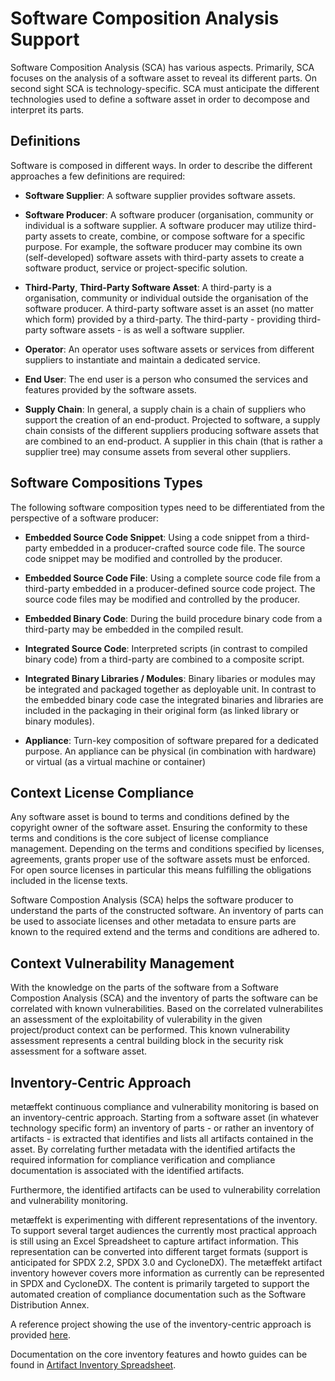 # Software Composition Analysis Support

Software Composition Analysis (SCA) has various aspects. Primarily, SCA focuses on the analysis of a software asset to
reveal its different parts. On second sight SCA is technology-specific. SCA must anticipate the different technologies
used to define a software asset in order to decompose and interpret its parts.

## Definitions

Software is composed in different ways. In order to describe the different approaches a few definitions are required:

* **Software Supplier**: A software supplier provides software assets.

* **Software Producer**: A software producer (organisation, community or individual is a software supplier. A software
  producer may utilize third-party assets to create, combine, or compose software for a specific purpose. For example,
  the software producer may combine its own (self-developed) software assets with third-party assets to create a
  software product, service or project-specific solution.

* **Third-Party**, **Third-Party Software Asset**: A third-party is a organisation, community or individual outside the
  organisation of the software producer. A third-party software asset is an asset (no matter which form) provided by a
  third-party. The third-party - providing third-party software assets - is as well a software supplier.

* **Operator**: An operator uses software assets or services from different suppliers to instantiate and maintain a
  dedicated service.

* **End User**: The end user is a person who consumed the services and features provided by the software assets.

* **Supply Chain**: In general, a supply chain is a chain of suppliers who support the creation of an end-product.
  Projected to software, a supply chain consists of the different suppliers producing software assets that are combined
  to an end-product. A supplier in this chain (that is rather a supplier tree) may consume assets from several other
  suppliers.

## Software Compositions Types

The following software composition types need to be differentiated from the perspective of a software producer:

* **Embedded Source Code Snippet**: Using a code snippet from a third-party embedded in a producer-crafted source code
  file. The source code snippet may be modified and controlled by the producer.

* **Embedded Source Code File**: Using a complete source code file from a third-party embedded in a producer-defined
  source code project. The source code files may be modified and controlled by the producer.

* **Embedded Binary Code**: During the build procedure binary code from a third-party may be embedded in the compiled
  result.

* **Integrated Source Code**: Interpreted scripts (in contrast to compiled binary code) from a third-party are combined
  to a composite script.

* **Integrated Binary Libraries / Modules**: Binary libaries or modules may be integrated and packaged together as
  deployable unit. In contrast to the embedded binary code case the integrated binaries and libraries are included in
  the packaging in their original form (as linked library or binary modules).

* **Appliance**: Turn-key composition of software prepared for a dedicated purpose. An appliance can be physical (in
  combination with hardware) or virtual (as a virtual machine or container)

## Context License Compliance

Any software asset is bound to terms and conditions defined by the copyright owner of the software asset. Ensuring the
conformity to these terms and conditions is the core subject of license compliance management. Depending on the terms
and conditions specified by licenses, agreements, grants proper use of the software assets must be enforced. For open
source licenses in particular this means fulfilling the obligations included in the license texts.

Software Compostion Analysis (SCA) helps the software producer to understand the parts of the constructed software. An
inventory of parts can be used to associate licenses and other metadata to ensure parts are known to the required extend
and the terms and conditions are adhered to.

## Context Vulnerability Management

With the knowledge on the parts of the software from a Software Compostion Analysis (SCA) and the inventory of parts the
software can be correlated with known vulnerabilities. Based on the correlated vulnerabilites an assessment of the
exploitability of vulerability in the given project/product context can be performed. This known vulnerability
assessment represents a central building block in the security risk assessment for a software asset.

## Inventory-Centric Approach

metæffekt continuous compliance and vulnerability monitoring is based on an inventory-centric approach. Starting from a
software asset (in whatever technology specific form) an inventory of parts - or rather an inventory of artifacts - is
extracted that identifies and lists all artifacts contained in the asset. By correlating further metadata with the
identified artifacts the required information for compliance verification and compliance documentation is associated
with the identified artifacts.

Furthermore, the identified artifacts can be used to vulnerability correlation and vulnerability monitoring.

metæffekt is experimenting with different representations of the inventory. To support several target audiences the
currently most practical approach is still using an Excel Spreadsheet to capture artifact information. This
representation can be converted into different target formats (support is anticipated for SPDX 2.2, SPDX 3.0 and
CycloneDX). The metæffekt artifact inventory however covers more information as currently can be represented in SPDX
and CycloneDX. The content is primarily targeted to support the automated creation of compliance documentation such as
the Software Distribution Annex.

A reference project showing the use of the inventory-centric approach is provided [here](https://github.com/org-metaeffekt/metaeffekt-documentation-template).

Documentation on the core inventory features and howto guides can be found in [Artifact Inventory Spreadsheet](artifact-inventory-spreadsheet.md).